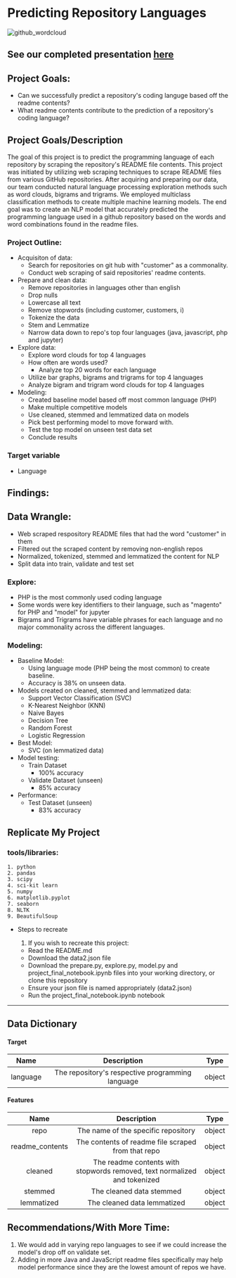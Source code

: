 # Predicting Repository Languages

![github_wordcloud](https://user-images.githubusercontent.com/69991789/127923505-65a4e277-e414-401a-a6e1-eff346135647.png)

## **See our completed presentation [here]()**

## Project Goals:
- Can we successfully predict a repository's coding languge based off the readme contents?
- What readme contents contribute to the prediction of a repository's coding language?


## Project Goals/Description
The goal of this project is to predict the programming language of each repository by scraping the repository's README file contents. This project was initiated by utilizing web scraping techniques to scrape README files from various GitHub repositories. After acquiring and preparing our data, our team conducted natural language processing exploration methods such as word clouds, bigrams and trigrams. We employed multiclass classification methods to create multiple machine learning models. The end goal was to create an NLP model that accurately predicted the programming language used in a github repository based on the words and word combinations found in the readme files.

### Project Outline:
    
- Acquisiton of data:
    - Search for repositories on git hub with "customer" as a commonality.
    - Conduct web scraping of said repositories' readme contents.
- Prepare and clean data:
    - Remove repositories in languages other than english
    - Drop nulls
    - Lowercase all text
    - Remove stopwords (including customer, customers, i)
    - Tokenize the data
    - Stem and Lemmatize
    - Narrow data down to repo's top four languages (java, javascript, php and jupyter)
- Explore data:
    - Explore word clouds for top 4 languages
    - How often are words used?
        - Analyze top 20 words for each language
    - Utilize bar graphs, bigrams and trigrams for top 4 languages
    - Analyze bigram and trigram word clouds for top 4 languages
- Modeling:
    - Created baseline model based off most common language (PHP)
    - Make multiple competitive models
    - Use cleaned, stemmed and lemmatized data on models
    - Pick best performing model to move forward with.
    - Test the top model on unseen test data set
    - Conclude results
    
### Target variable
- Language

## Findings:
## Data Wrangle:
- Web scraped respository README files that had the word "customer" in them
- Filtered out the scraped content by removing non-english repos
- Normalized, tokenized, stemmed and lemmatized the content for NLP
- Split data into train, validate and test set
### Explore:
- PHP is the most commonly used coding language
- Some words were key identifiers to their language, such as "magento" for PHP and "model" for jupyter
- Bigrams and Trigrams have variable phrases for each language and no major commonality across the different languages.
    
### Modeling:
- Baseline Model:
    - Using language mode (PHP being the most common) to create baseline.
    - Accuracy is 38% on unseen data.
- Models created on cleaned, stemmed and lemmatized data:
    - Support Vector Classification (SVC)
    - K-Nearest Neighbor (KNN)
    - Naive Bayes
    - Decision Tree
    - Random Forest
    - Logistic Regression
- Best Model:
    - SVC (on lemmatized data)
- Model testing:
    - Train Dataset
        - 100% accuracy
    - Validate Dataset (unseen)
        - 85% accuracy
- Performance:
    - Test Dataset (unseen)
        - 83% accuracy


## Replicate My Project
### tools/libraries:
    1. python
    2. pandas
    3. scipy
    4. sci-kit learn
    5. numpy
    6. matplotlib.pyplot
    7. seaborn
    8. NLTK
    9. BeautifulSoup
* Steps to recreate
    1. If you wish to recreate this project:

    - Read the README.md
    - Download the data2.json file
    - Download the prepare.py, explore.py, model.py and project_final_notebook.ipynb files into your working directory, or clone this repository
    - Ensure your json file is named appropriately (data2.json)
    - Run the project_final_notebook.ipynb notebook


------------


## Data Dictionary

#### Target
Name | Description | Type
:---: | :---: | :---:
language | The repository's respective programming language | object
#### Features
Name | Description | Type
:---: | :---: | :---:
repo | The name of the specific repository | object
readme_contents | The contents of readme file scraped from that repo | object
cleaned | The readme contents with stopwords removed, text normalized and tokenized | object
stemmed | The cleaned data stemmed | object
lemmatized | The cleaned data lemmatized | object



## Recommendations/With More Time:
1. We would add in varying repo languages to see if we could increase the model's drop off on validate set.
2. Adding in more Java and JavaScript readme files specifically may help model performance since they are the lowest amount of repos we have.


